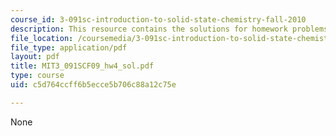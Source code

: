 ```yaml
---
course_id: 3-091sc-introduction-to-solid-state-chemistry-fall-2010
description: This resource contains the solutions for homework problems.
file_location: /coursemedia/3-091sc-introduction-to-solid-state-chemistry-fall-2010/c5d764ccff6b5ecce5b706c88a12c75e_MIT3_091SCF09_hw4_sol.pdf
file_type: application/pdf
layout: pdf
title: MIT3_091SCF09_hw4_sol.pdf
type: course
uid: c5d764ccff6b5ecce5b706c88a12c75e

---
```

None